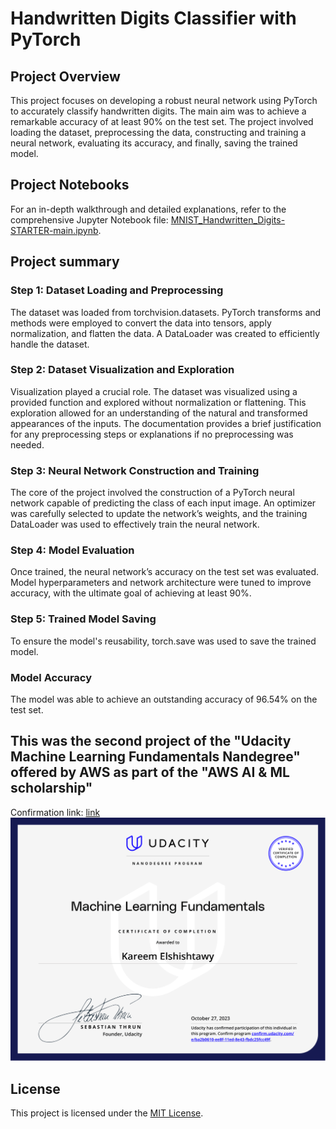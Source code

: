 # Handwritten Digits Classifier with PyTorch

## Project Overview

This project focuses on developing a robust neural network using PyTorch to accurately classify handwritten digits. The main aim was to achieve a remarkable accuracy of at least 90% on the test set. The project involved loading the dataset, preprocessing the data, constructing and training a neural network, evaluating its accuracy, and finally, saving the trained model.

## Project Notebooks

For an in-depth walkthrough and detailed explanations, refer to the comprehensive Jupyter Notebook file: [MNIST_Handwritten_Digits-STARTER-main.ipynb](MNIST_Handwritten_Digits-STARTER-main.ipynb).

## Project summary

### Step 1: Dataset Loading and Preprocessing

The dataset was loaded from torchvision.datasets. PyTorch transforms and methods were employed to convert the data into tensors, apply normalization, and flatten the data. A DataLoader was created to efficiently handle the dataset.

### Step 2: Dataset Visualization and Exploration

Visualization played a crucial role. The dataset was visualized using a provided function and explored without normalization or flattening. This exploration allowed for an understanding of the natural and transformed appearances of the inputs. The documentation provides a brief justification for any preprocessing steps or explanations if no preprocessing was needed.

### Step 3: Neural Network Construction and Training

The core of the project involved the construction of a PyTorch neural network capable of predicting the class of each input image. An optimizer was carefully selected to update the network’s weights, and the training DataLoader was used to effectively train the neural network.

### Step 4: Model Evaluation

Once trained, the neural network’s accuracy on the test set was evaluated. Model hyperparameters and network architecture were tuned to improve accuracy, with the ultimate goal of achieving at least 90%.

### Step 5: Trained Model Saving

To ensure the model's reusability, torch.save was used to save the trained model.

### Model Accuracy

The model was able to achieve an outstanding accuracy of 96.54% on the test set.

## This was the second project of the "Udacity Machine Learning Fundamentals Nandegree" offered by AWS as part of the "AWS AI & ML scholarship"
Confirmation  link: [link](https://graduation.udacity.com/confirm/e/ba2b0610-ee8f-11ed-8e43-fbdc25fcc49f)
![Certificate](https://github.com/Kshishtawy/Developing-a-Handwritten-Digits-Classifier-with-PyTorch/blob/main/Certificate/Udacity%20-%20Machine%20Learning%20Fundamentals.png?raw=true)
## License

This project is licensed under the [MIT License](LICENSE).
